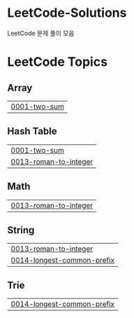 # LeetCode-Solutions
LeetCode 문제 풀이 모음

<!---LeetCode Topics Start-->
# LeetCode Topics
## Array
|  |
| ------- |
| [0001-two-sum](https://github.com/kdy5487/LeetCode-Solutions/tree/master/0001-two-sum) |
## Hash Table
|  |
| ------- |
| [0001-two-sum](https://github.com/kdy5487/LeetCode-Solutions/tree/master/0001-two-sum) |
| [0013-roman-to-integer](https://github.com/kdy5487/LeetCode-Solutions/tree/master/0013-roman-to-integer) |
## Math
|  |
| ------- |
| [0013-roman-to-integer](https://github.com/kdy5487/LeetCode-Solutions/tree/master/0013-roman-to-integer) |
## String
|  |
| ------- |
| [0013-roman-to-integer](https://github.com/kdy5487/LeetCode-Solutions/tree/master/0013-roman-to-integer) |
| [0014-longest-common-prefix](https://github.com/kdy5487/LeetCode-Solutions/tree/master/0014-longest-common-prefix) |
## Trie
|  |
| ------- |
| [0014-longest-common-prefix](https://github.com/kdy5487/LeetCode-Solutions/tree/master/0014-longest-common-prefix) |
<!---LeetCode Topics End-->